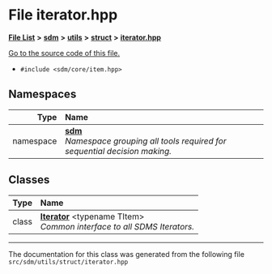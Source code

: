 
# File iterator.hpp

<link rel="stylesheet" href="https://cdnjs.cloudflare.com/ajax/libs/KaTeX/0.5.1/katex.min.css">
<link rel="stylesheet" href="https://cdn.jsdelivr.net/github-markdown-css/2.2.1/github-markdown.css"/>



[**File List**](files.md) **>** [**sdm**](dir_ae1b8d8c3d2627954ba53c22978558f0.md) **>** [**utils**](dir_d5f9b32a4b7e3085fe36bb5e85e812de.md) **>** [**struct**](dir_8910f640002ec96a2876ed8b2614abb5.md) **>** [**iterator.hpp**](iterator_8hpp.md)

[Go to the source code of this file.](iterator_8hpp_source.md)



* `#include <sdm/core/item.hpp>`









## Namespaces

| Type | Name |
| ---: | :--- |
| namespace | [**sdm**](namespacesdm.md) <br>_Namespace grouping all tools required for sequential decision making._  |

## Classes

| Type | Name |
| ---: | :--- |
| class | [**Iterator**](classsdm_1_1Iterator.md) &lt;typename TItem&gt;<br>_Common interface to all SDMS Iterators._  |














------------------------------
The documentation for this class was generated from the following file `src/sdm/utils/struct/iterator.hpp`